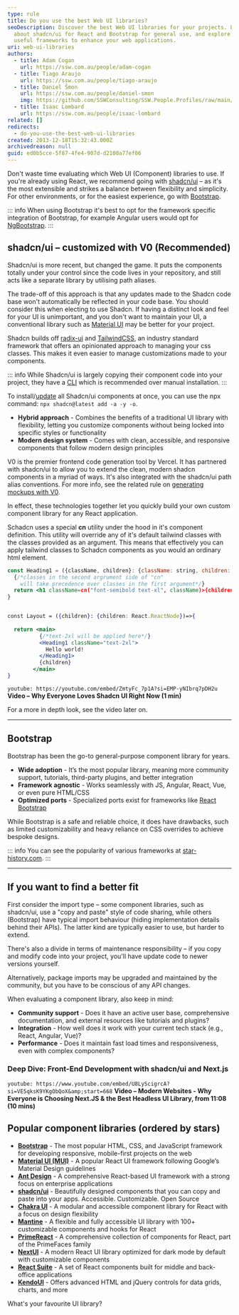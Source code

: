 ```yaml
---
type: rule
title: Do you use the best Web UI libraries?
seoDescription: Discover the best Web UI libraries for your projects. Learn
  about shadcn/ui for React and Bootstrap for general use, and explore other
  useful frameworks to enhance your web applications.
uri: web-ui-libraries
authors:
  - title: Adam Cogan
    url: https://ssw.com.au/people/adam-cogan
  - title: Tiago Araujo
    url: https://ssw.com.au/people/tiago-araujo
  - title: Daniel Šmon
    url: https://ssw.com.au/people/daniel-smon
    img: https://github.com/SSWConsulting/SSW.People.Profiles/raw/main/Daniel-Smon/Images/Daniel-Smon-Profile.jpg
  - title: Isaac Lombard
    url: https://ssw.com.au/people/isaac-lombard
related: []
redirects:
  - do-you-use-the-best-web-ui-libraries
created: 2013-12-18T15:32:43.000Z
archivedreason: null
guid: ed0b5cce-5f87-4fe4-907d-d2100a77ef06
---
```

Don't waste time evaluating which Web UI (Component) libraries to use. If you're already using React, we recommend going with [shadcn/ui](https://ui.shadcn.com) – as it's the most extensible and strikes a balance between flexibility and simplicity. For other environments, or for the easiest experience, go with [Bootstrap](https://getbootstrap.com).

<!--endintro-->

::: info
When using Bootstrap it's best to opt for the framework specific integration of Bootstrap, for example Angular users would opt for [NgBootstrap](https://ng-bootstrap.github.io/#/home).
:::

## shadcn/ui – customized with V0 (Recommended)

Shadcn/ui is more recent, but changed the game. It puts the components totally under your control since the code lives in your repository, and still acts like a separate library by utilising path aliases.

The trade-off of this approach is that any updates made to the Shadcn code base won't automatically be reflected in your code base. You should consider this when electing to use Shadcn. If having a distinct look and feel for your UI is unimportant, and you don't want to maintain your UI, a conventional library such as [Material UI](https://mui.com/) may be better for your project.

Shadcn builds off [radix-ui](https://www.radix-ui.com) and [TailwindCSS](https://tailwindcss.com), an industry standard framework that offers an opinionated approach to managing your css classes. This makes it even easier to manage customizations made to your components.

::: info
While Shadcn/ui is largely copying their component code into your project, they have a [CLI](https://ui.shadcn.com/docs/cli) which is recommended over manual installation.
:::

To install/[update](https://github.com/shadcn-ui/ui/discussions/790) all Shadcn/ui components at once, you can use the npx command: `npx shadcn@latest add -a -y -o`.

* **Hybrid approach** - Combines the benefits of a traditional UI library with flexibility, letting you customize components without being locked into specific styles or functionality
* **Modern design system** - Comes with clean, accessible, and responsive components that follow modern design principles

V0 is the premier frontend code generation tool by Vercel. It has partnered with shadcn/ui to allow you to extend the clean, modern shadcn components in a myriad of ways.
It's also integrated with the shadcn/ui path alias conventions.
For more info, see the related rule on [generating mockups with V0](https://www.ssw.com.au/rules/generate-ui-mockups-with-ai/).

In effect, these technologies together let you quickly build your own custom component library for any React application.

Schadcn uses a special **cn** utility under the hood in it's component definition. This utility will override any of it's default tailwind classes with the classes provided as an argument. This means that effectively you can apply tailwind classes to Schadcn components as you would an ordinary html element.

```jsx
const Heading1 = ({className, children}: {className: string, children: React.ReactNode})=> {
  {/*classes in the second argrument side of "cn" 
    will take precedence over classes in the first argument*/}
  return <h1 className=cn("font-semibold text-xl", className)>{children}</h1>
}


const Layout = ({children}: {children: React.ReactNode})=>{
  
  return <main>
          {/*text-2xl will be applied here*/}
          <Heading1 className="text-2xl">
            Hello world!
          </Heading1>
          {children}
        </main>
}
```

`youtube: https://youtube.com/embed/ZmtyFc_7p1A?si=EMP-yNIbrq7pDH2u`
**Video – Why Everyone Loves Shadcn UI Right Now (1 min)**

For a more in depth look, see the video later on.

- - -

## Bootstrap

Bootstrap has been the go-to general-purpose component library for years.

* **Wide adoption** - It’s the most popular library, meaning more community support, tutorials, third-party plugins, and better integration
* **Framework agnostic** - Works seamlessly with JS, Angular, React, Vue, or even pure HTML/CSS
* **Optimized ports** - Specialized ports exist for frameworks like [React Bootstrap](https://react-bootstrap.netlify.app)

While Bootstrap is a safe and reliable choice, it does have drawbacks, such as limited customizability and heavy reliance on CSS overrides to achieve bespoke designs.

::: info
You can see the popularity of various frameworks at [star-history.com](https://star-history.com/#shadcn-ui/ui&mui/material-ui&ant-design/ant-design&mantinedev/mantine&nextui-org/nextui&twbs/bootstrap&react-bootstrap/react-bootstrap&Date).
:::

- - -

## If you want to find a better fit

First consider the import type – some component libraries, such as shadcn/ui, use a "copy and paste" style of code sharing, while others (Bootstrap) have typical import behaviour (hiding implementation details behind their APIs). The latter kind are typically easier to use, but harder to extend.

There's also a divide in terms of maintenance responsibility – if you copy and modify code into your project, you'll have update code to newer versions yourself.

Alternatively, package imports may be upgraded and maintained by the community, but you have to be conscious of any API changes.

When evaluating a component library, also keep in mind:

* **Community support** - Does it have an active user base, comprehensive documentation, and external resources like tutorials and plugins?
* **Integration** - How well does it work with your current tech stack (e.g., React, Angular, Vue)?
* **Performance** - Does it maintain fast load times and responsiveness, even with complex components?

### Deep Dive: Front-End Development with shadcn/ui and Next.js

`youtube: https://www.youtube.com/embed/U8LyScigrcA?si=VE5qksK9YKgObQoX&amp;start=668`
**Video – Modern Websites - Why Everyone is Choosing Next.JS & the Best Headless UI Library, from 11:08 (10 mins)**

## Popular component libraries (ordered by stars)

* **[Bootstrap](https://getbootstrap.com)** - The most popular HTML, CSS, and JavaScript framework for developing responsive, mobile-first projects on the web
* **[Material UI (MUI)](https://mui.com)** - A popular React UI framework following Google’s Material Design guidelines
* **[Ant Design](https://ant.design)** - A comprehensive React-based UI framework with a strong focus on enterprise applications
* **[shadcn/ui](https://ui.shadcn.com)** - Beautifully designed components that you can copy and paste into your apps. Accessible. Customizable. Open Source
* **[Chakra UI](https://chakra-ui.com)** - A modular and accessible component library for React with a focus on design flexibility
* **[Mantine](https://mantine.dev)** - A flexible and fully accessible UI library with 100+ customizable components and hooks for React
* **[PrimeReact](https://primereact.org)** - A comprehensive collection of components for React, part of the PrimeFaces family
* **[NextUI](https://nextui.org)** - A modern React UI library optimized for dark mode by default with customizable components
* **[React Suite](https://rsuitejs.com)** - A set of React components built for middle and back-office applications
* **[KendoUI](https://www.telerik.com/kendo-ui)** - Offers advanced HTML and jQuery controls for data grids, charts, and more

What's your favourite UI library?

```

```
